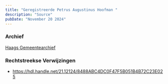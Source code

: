 ```yaml
---
title: "Geregistreerde Petrus Augustinus Hoofman "
description: "Source"
pubDate: "November 20 2024"
---
```


### Archief
[Haags Gemeentearchief](https://haagsgemeentearchief.nl)

### Rechtstreekse Verwijzingen
- https://hdl.handle.net/21.12124/8488ABC4DC0F47F5B051B4B72C23E025